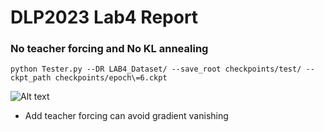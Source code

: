 # DLP2023 Lab4 Report

### No teacher forcing and No KL annealing 
```
python Tester.py --DR LAB4_Dataset/ --save_root checkpoints/test/ --ckpt_path checkpoints/epoch\=6.ckpt
```
![Alt text](<screenshots/截圖 2023-08-13 下午10.48.21.png>)


* Add teacher forcing can avoid gradient vanishing

